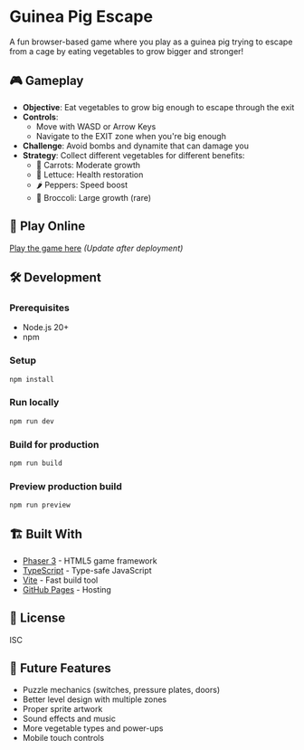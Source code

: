 # Guinea Pig Escape

A fun browser-based game where you play as a guinea pig trying to escape from a cage by eating vegetables to grow bigger and stronger!

## 🎮 Gameplay

- **Objective**: Eat vegetables to grow big enough to escape through the exit
- **Controls**:
  - Move with WASD or Arrow Keys
  - Navigate to the EXIT zone when you're big enough
- **Challenge**: Avoid bombs and dynamite that can damage you
- **Strategy**: Collect different vegetables for different benefits:
  - 🥕 Carrots: Moderate growth
  - 🥬 Lettuce: Health restoration
  - 🌶️ Peppers: Speed boost
  - 🥦 Broccoli: Large growth (rare)

## 🚀 Play Online

[Play the game here](https://yourusername.github.io/BillieGame/) *(Update after deployment)*

## 🛠️ Development

### Prerequisites
- Node.js 20+
- npm

### Setup
```bash
npm install
```

### Run locally
```bash
npm run dev
```

### Build for production
```bash
npm run build
```

### Preview production build
```bash
npm run preview
```

## 🏗️ Built With

- [Phaser 3](https://phaser.io/) - HTML5 game framework
- [TypeScript](https://www.typescriptlang.org/) - Type-safe JavaScript
- [Vite](https://vitejs.dev/) - Fast build tool
- [GitHub Pages](https://pages.github.com/) - Hosting

## 📝 License

ISC

## 🎯 Future Features

- Puzzle mechanics (switches, pressure plates, doors)
- Better level design with multiple zones
- Proper sprite artwork
- Sound effects and music
- More vegetable types and power-ups
- Mobile touch controls
